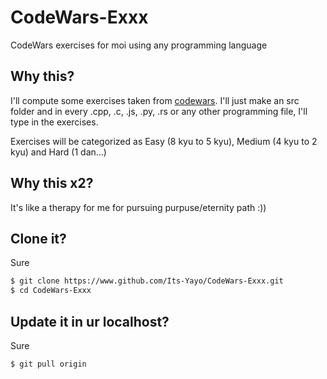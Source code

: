 # CodeWars-Exxx
CodeWars exercises for moi using any programming language

## Why this?
I'll compute some exercises taken from [codewars](https://www.codewars.com/dashboard). I'll just make an src folder and in every
.cpp, .c, .js, .py, .rs or any other programming file, I'll type in the exercises. 

Exercises will be categorized as Easy (8 kyu to 5 kyu), Medium (4 kyu to 2 kyu) and Hard (1 dan...)

## Why this x2?
It's like a therapy for me for pursuing purpuse/eternity path :))

## Clone it?
Sure
```bash
$ git clone https://www.github.com/Its-Yayo/CodeWars-Exxx.git
$ cd CodeWars-Exxx
```

## Update it in ur localhost?
Sure
```bash
$ git pull origin
```

